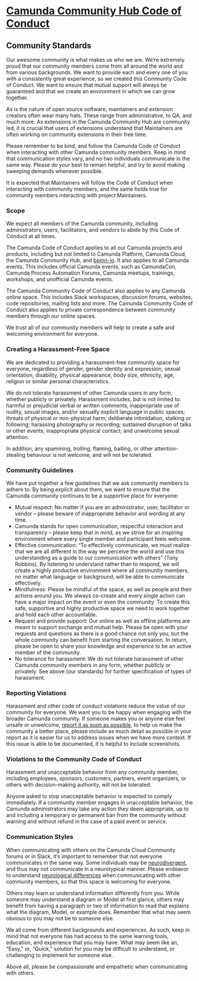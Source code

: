 # [Camunda Community Hub Code of Conduct](https://camunda.com/events/code-conduct/)

## Community Standards

Our awesome community is what makes us who we are. We’re extremely proud that our community members come from all around the world and from various backgrounds. We want to provide each and every one of you with a consistently great experience, so we created this Community Code of Conduct. We want to ensure that mutual support will always be guaranteed and that we create an environment in which we can grow together.

As is the nature of open source software, maintainers and extension creators often wear many hats. These range from administrative, to QA, and much more.
As extensions in the Camunda Community Hub are community led, it is crucial that users of extensions understand that Maintainers are often working on community extensions in their free time.

Please remember to be kind, and follow the Camunda Code of Conduct when interacting with other Camunda community members. Keep in mind that communication styles vary, and no two individuals communicate in the same way. Please do your best to remain helpful, and try to avoid making sweeping demands whenever possible.

It is expected that Maintainers will follow the Code of Conduct when interacting with community members, and the same holds true for community members interacting with project Maintainers.

### Scope

We expect all members of the Camunda community, including administrators, users, facilitators, and vendors to abide by this Code of Conduct at all times.

The Camunda Code of Conduct applies to all our Camunda projects and products, including but not limited to Camunda Platform, Camunda Cloud, the Camunda Community Hub, and [bpmn-io](https://bpmn.io/). It also applies to all Camunda events. This includes official Camunda events, such as CamundaCon, Camunda Process Automation Forums, Camunda meetups, trainings, workshops, and unofficial Camunda events.

The Camunda Community Code of Conduct also applies to any Camunda online space. This includes Slack workspaces, discussion forums, websites, code repositories, mailing lists and more. The Camunda Community Code of Conduct also applies to private correspondence between community members through our online spaces.

We trust all of our community members will help to create a safe and welcoming environment for everyone.

### Creating a Harassment-Free Space

We are dedicated to providing a harassment-free community space for everyone, regardless of gender, gender identity and expression, sexual orientation, disability, physical appearance, body size, ethnicity, age, religion or similar personal characteristics.

We do not tolerate harassment of other Camunda users in any form, whether publicly or privately. Harassment includes, but is not limited to: harmful or prejudicial verbal or written comments, inappropriate use of nudity, sexual images, and/or sexually explicit language in public spaces; threats of physical or non-physical harm; deliberate intimidation, stalking or following; harassing photography or recording; sustained disruption of talks or other events; inappropriate physical contact; and unwelcome sexual attention.

In addition, any spamming, trolling, flaming, baiting, or other attention-stealing behaviour is not welcome, and will not be tolerated.

### Community Guidelines

We have put together a few guidelines that we ask community members to adhere to. By being explicit about them, we want to ensure that the Camunda community continues to be a supportive place for everyone:

* Mutual respect: No matter if you are an administrator, user, facilitator or vendor – please beware of inappropriate behavior and wording at any time.
* Camunda stands for open communication, respectful interaction and transparency – please keep that in mind, as we strive for an inspiring environment where every single member and participant feels welcome.
* Effective communication: “To effectively communicate, we must realize that we are all different in the way we perceive the world and use this understanding as a guide to our communication with others” (Tony Robbins). By listening to understand rather than to respond, we will create a highly productive environment where all community members, no matter what language or background, will be able to communicate effectively.
* Mindfulness: Please be mindful of the space, as well as people and their actions around you. We always co-create and every single action can have a major impact on the event or even the community. To create this safe, supportive and highly productive space we need to work together and hold each other accountable.
* Request and provide support: Our online as well as offline platforms are meant to support exchange and mutual help. Please be open with your requests and questions as there is a good chance not only you, but the whole community can benefit from starting the conversation. In return, please be open to share your knowledge and experience to be an active member of the community.
* No tolerance for harassment: We do not tolerate harassment of other Camunda community members in any form, whether publicly or privately. See above (our standards) for further specification of types of harassment.

### Reporting Violations

Harassment and other code of conduct violations reduce the value of our community for everyone. We want you to be happy when engaging with the broader Camunda community.
If someone makes you or anyone else feel unsafe or unwelcome, [report it as soon as possible](https://camunda.com/events/code-conduct/reporting-violations/), to help us make the community a better place, please include as much detail as possible in your report as it is easier for us to address issues when we have more context.  If this issue is able to be documented, it is helpful to include screenshots.

### Violations to the Community Code of Conduct

Harassment and unacceptable behavior from any community member, including employees, sponsors, customers, partners, event organizers, or others with decision-making authority, will not be tolerated.

Anyone asked to stop unacceptable behavior is expected to comply immediately. If a community member engages in unacceptable behavior, the Camunda administrators may take any action they deem appropriate, up to and including a temporary or permanent ban from the community without warning and without refund in the case of a paid event or service.

### Communication Styles

When communicating with others on the Camunda Cloud Community forums or in Slack, it’s important to remember that not everyone communicates in the same way.
Some individuals may be [neurodivergent](https://autisticuk.org/neurodiversity/), and thus may not communicate in a neurotypical manner.
Please endeavor to understand [neurological differences](https://www.bbc.co.uk/neurodiversity) when communicating with other community members, so that this space is welcoming for everyone.

Others may learn or understand information differently from you. While someone may understand a diagram or Model at first glance, others may benefit from having a paragraph or two of information to read that explains what the diagram, Model, or example does.
Remember that what may seem obvious to you may not be to someone else.

We all come from different backgrounds and experiences. As such, keep in mind that not everyone has had access to the same learning tools, education, and experience that you may have.
What may seem like an, “Easy,” or, “Quick,” solution for you may be difficult to understand, or challenging to implement for someone else.

Above all, please be compassionate and empathetic when communicating with others.
